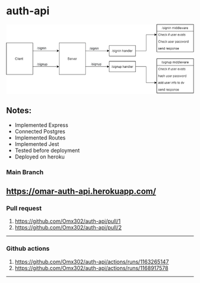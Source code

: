 # auth-api

![img](./r.png)
## Notes:
- Implemented Express
- Connected Postgres
- Implemented Routes
- Implemented Jest
- Tested before deployment
- Deployed on heroku


### Main Branch
https://omar-auth-api.herokuapp.com/
---
### Pull request
1. https://github.com/Omx302/auth-api/pull/1
2. https://github.com/Omx302/auth-api/pull/2
---
### Github actions
1. https://github.com/Omx302/auth-api/actions/runs/1163265147
2. https://github.com/Omx302/auth-api/actions/runs/1168917578
----
